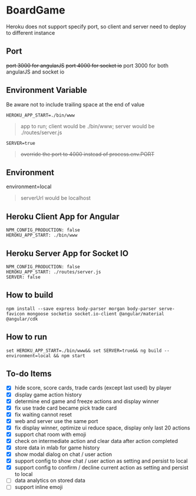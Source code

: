 # BoardGame

Heroku does not support specify port, so client and server need to deploy to different instance

## Port

~~port 3000 for angularJS~~
~~port 4000 for socket io~~
port 3000 for both angularJS and socket io

## Environment Variable

Be aware not to include trailing space at the end of value

`HEROKU_APP_START=./bin/www`
> app to run; client would be ./bin/www; server would be ./routes/server.js

`SERVER=true`
> ~~override the port to 4000 instead of process.env.PORT~~

 
## Environment

environment=local
> serverUrl would be localhost

## Heroku Client App for Angular

```NPM_CONFIG_LOGLEVEL: verbose
NPM_CONFIG_PRODUCTION: false
HEROKU_APP_START: ./bin/www
```

## Heroku Server App for Socket IO

```NPM_CONFIG_LOGLEVEL: verbose
NPM_CONFIG_PRODUCTION: false
HEROKU_APP_START: ./routes/server.js
SERVER: false
```

## How to build

`npm install --save express body-parser morgan body-parser serve-favicon mongoose socketio socket.io-client @angular/material @angular/cdk`

## How to run

`set HEROKU_APP_START=./bin/www&& set SERVER=true&& ng build --environment=local && npm start`

## To-do Items

- [x] hide score, score cards, trade cards (except last used) by player
- [x] display game action history
- [x] determine end game and freeze actions and display winner
- [x] fix use trade card became pick trade card
- [x] fix waiting cannot reset
- [x] web and server use the same port
- [x] fix display winner, optimize ui reduce space, display only last 20 actions
- [x] support chat room with emoji
- [x] check on intermediate action and clear data after action completed
- [x] store data in mlab for game history
- [x] show modal dialog on chat / user action
- [x] support config to show chat / user action as setting and persist to local
- [x] support config to confirm / decline current action as setting and persist to local
- [ ] data analytics on stored data
- [ ] support inline emoji
